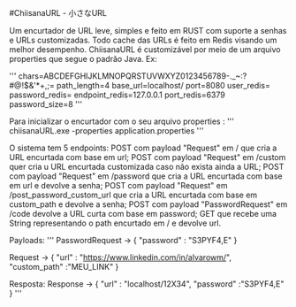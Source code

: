 #ChiisanaURL - 小さなURL

Um encurtador de URL leve, simples e feito em RUST com suporte a senhas e URLs customizadas.
Todo cache das URLs é feito em Redis visando um melhor desempenho.
ChiisanaURL é customizável por meio de um arquivo properties que segue o padrão Java. Ex:

'''
chars=ABCDEFGHIJKLMNOPQRSTUVWXYZ0123456789-._~:?#@!$&'*+,;=
path_length=4
base_url=localhost/
port=8080
user_redis=
password_redis=
endpoint_redis=127.0.0.1
port_redis=6379
password_size=8
'''

Para inicializar o encurtador com o seu arquivo properties :
'''
chiisanaURL.exe -properties application.properties
'''

O sistema tem 5 endpoints:
POST com payload "Request" em / que cria a URL encurtada com base em url;
POST com payload "Request" em /custom quer cria u URL encurtada customizada caso não exista ainda a URL;
POST com payload "Request" em /password que cria a URL encurtada com base em url e devolve a senha;
POST com payload "Request" em /post_password_custom_url que cria a URL encurtada com base em custom_path e devolve a senha;
POST com payload "PasswordRequest" em /code devolve a URL curta com base em password;
GET que recebe uma String representando o path encurtado em / e devolve url.

Payloads:
'''
PasswordRequest -> {
    "password" : "S3PYF4,E"
}

Request -> {
    "url" : "https://www.linkedin.com/in/alvarowm/",
    "custom_path" :"MEU_LINK"
}

Resposta:
Response -> {
    "url" : "localhost/12X34",
    "password" :"S3PYF4,E"
}
'''







